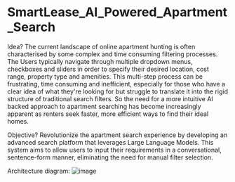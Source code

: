 # SmartLease_AI_Powered_Apartment_Search

Idea?
The current landscape of online apartment hunting is often characterised by some complex and time consuming filtering processes. The Users typically navigate through multiple dropdown menus, checkboxes and sliders in order to specify their desired location, cost range, property type and amenities. This multi-step process can be frustrating, time consuming and inefficient, especially for those who have a clear idea of what they're looking for but struggle to translate it into the rigid structure of traditional search filters. So the need for a more intuitive AI backed approach to apartment searching has become increasingly apparent as renters seek faster, more efficient ways to find their ideal homes.

Objective?
Revolutionize the apartment search experience by developing an advanced search platform that leverages Large Language Models. This system aims to allow users to input their requirements in a conversational, sentence-form manner, eliminating the need for manual filter selection.



Architecture diagram: 
![image](https://github.com/user-attachments/assets/bb60d33c-f454-43c7-bc38-8c1ae7f52809)
